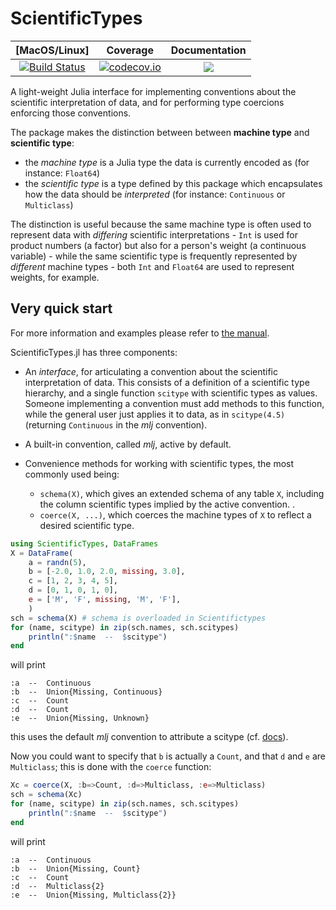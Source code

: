 # ScientificTypes

| [MacOS/Linux] | Coverage | Documentation |
| :-----------: | :------: | :-----------: |
| [![Build Status](https://travis-ci.org/alan-turing-institute/ScientificTypes.jl.svg?branch=master)](https://travis-ci.org/alan-turing-institute/ScientificTypes.jl) | [![codecov.io](http://codecov.io/github/alan-turing-institute/ScientificTypes.jl/coverage.svg?branch=master)](http://codecov.io/github/alan-turing-institute/ScientificTypes.jl?branch=master) | [![](https://img.shields.io/badge/docs-stable-blue.svg)](https://alan-turing-institute.github.io/ScientificTypes.jl/dev) |

A light-weight Julia interface for implementing conventions about the
scientific interpretation of data, and for performing type coercions
enforcing those conventions.

The package makes the distinction between between **machine type** and **scientific type**:

* the _machine type_ is a Julia type the data is currently encoded as (for instance: `Float64`)
* the _scientific type_ is a type defined by this package which
  encapsulates how the data should be _interpreted_ (for instance:
  `Continuous` or `Multiclass`)

The distinction is useful because the same machine type is often used
to represent data with *differing* scientific interpretations - `Int`
is used for product numbers (a factor) but also for a person's weight
(a continuous variable) - while the same scientific
type is frequently represented by *different* machine types - both
`Int` and `Float64` are used to represent weights, for example.


## Very quick start

For more information and examples please refer to [the
manual](https://alan-turing-institute.github.io/ScientificTypes.jl/dev).

ScientificTypes.jl has three components:

- An *interface*, for articulating a convention about the scientific
  interpretation of data. This consists of a definition of a scientific
  type hierarchy, and a single function `scitype` with scientific
  types as values. Someone implementing a convention must add methods
  to this function, while the general user just applies it to data, as
  in `scitype(4.5)` (returning `Continuous` in the *mlj* convention).
  
- A built-in convention, called *mlj*, active by default.

- Convenience methods for working with scientific types, the most commonly used being:

    -  `schema(X)`, which gives an extended schema of any table `X`,
       including the column scientific types implied by the active
       convention. 
.
    - `coerce(X, ...)`, which coerces the machine types of `X`
      to reflect a desired scientific type.

```julia
using ScientificTypes, DataFrames
X = DataFrame(
    a = randn(5),
    b = [-2.0, 1.0, 2.0, missing, 3.0],
    c = [1, 2, 3, 4, 5],
    d = [0, 1, 0, 1, 0],
    e = ['M', 'F', missing, 'M', 'F'],
    )
sch = schema(X) # schema is overloaded in Scientifictypes
for (name, scitype) in zip(sch.names, sch.scitypes)
    println(":$name  --  $scitype")
end
```

will print

```
:a  --  Continuous
:b  --  Union{Missing, Continuous}
:c  --  Count
:d  --  Count
:e  --  Union{Missing, Unknown}
```

this uses the default *mlj* convention to attribute a scitype
(cf. [docs](https://alan-turing-institute.github.io/ScientificTypes.jl/dev/#The-MLJ-convention-1)).

Now you could want to specify that `b` is actually a `Count`, and that `d` and `e` are `Multiclass`; this is done with the `coerce` function:

```julia
Xc = coerce(X, :b=>Count, :d=>Multiclass, :e=>Multiclass)
sch = schema(Xc)
for (name, scitype) in zip(sch.names, sch.scitypes)
    println(":$name  --  $scitype")
end
```

will print

```
:a  --  Continuous
:b  --  Union{Missing, Count}
:c  --  Count
:d  --  Multiclass{2}
:e  --  Union{Missing, Multiclass{2}}
```
